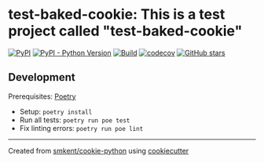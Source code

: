 # test-baked-cookie: This is a test project called "test-baked-cookie"

[![PyPI](https://img.shields.io/pypi/v/test-baked-cookie)][pypi]
[![PyPI - Python Version](https://img.shields.io/pypi/pyversions/test-baked-cookie)][pypi]
[![Build](https://img.shields.io/github/checks-status/ness/test-baked-cookie/master?label=build)][gh-actions]
[![codecov](https://codecov.io/gh/ness/test-baked-cookie/branch/master/graph/badge.svg)][codecov]
[![GitHub stars](https://img.shields.io/github/stars/ness/test-baked-cookie?style=social)][repo]

## Development

Prerequisites: [Poetry][poetry]

* Setup: `poetry install`
* Run all tests: `poetry run poe test`
* Fix linting errors: `poetry run poe lint`

---

Created from [smkent/cookie-python][cookie-python] using
[cookiecutter][cookiecutter]

[codecov]: https://codecov.io/gh/ness/test-baked-cookie
[cookie-python]: https://github.com/smkent/cookie-python
[cookiecutter]: https://github.com/cookiecutter/cookiecutter
[gh-actions]: https://github.com/ness/test-baked-cookie/actions?query=branch%3Amaster
[poetry]: https://python-poetry.org/docs/#installation
[pypi]: https://pypi.org/project/test-baked-cookie/
[repo]: https://github.com/ness/test-baked-cookie
